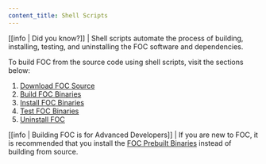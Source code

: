 ```yaml
---
content_title: Shell Scripts
---
```


[[info | Did you know?]]
| Shell scripts automate the process of building, installing, testing, and uninstalling the FOC software and dependencies.

To build FOC from the source code using shell scripts, visit the sections below:

1. [Download FOC Source](01_download-eosio-source.md)
2. [Build FOC Binaries](02_build-eosio-binaries.md)
3. [Install FOC Binaries](03_install-eosio-binaries.md)
4. [Test FOC Binaries](04_test-eosio-binaries.md)
5. [Uninstall FOC](05_uninstall-eosio.md)

[[info | Building FOC is for Advanced Developers]]
| If you are new to FOC, it is recommended that you install the [FOC Prebuilt Binaries](../../00_install-prebuilt-binaries.md) instead of building from source.
